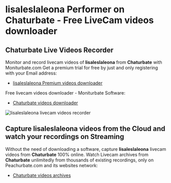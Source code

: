 # lisaleslaleona Performer on Chaturbate - Free LiveCam videos downloader

## Chaturbate Live Videos Recorder

Monitor and record livecam videos of **lisaleslaleona** from **Chaturbate** with Moniturbate.com
Get a premium trial for free by just and only registering with your Email address:
* [lisaleslaleona Premium videos downloader](https://moniturbate.com/request-demo-licence-key.html)

Free livecam videos downloader - Moniturbate Software:
* [Chaturbate videos downloader](https://moniturbate.com/moniturbate-download-software.html)

![lisaleslaleona livecam videos recorder](https://peachurnet.com/templates/moniturbate-software.png)


## Capture lisaleslaleona videos from the Cloud and watch your recordings on Streaming

Without the need of downloading a software, capture **lisaleslaleona** livecam videos from **Chaturbate** 100% online.
Watch Livecam archives from **Chaturbate** unlimitedly from thousands of existing recordings, only on Peachurbate.com and its websites network:
* [Chaturbate videos archives](https://peachurnet.com/)